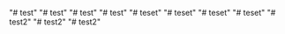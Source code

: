 "# test" 
"# test" 
"# test" 
"# test" 
"# teset" 
"# teset" 
"# teset" 
"# teset" 
"# test2" 
"# test2" 
"# test2" 
